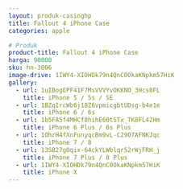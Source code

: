 ```yaml
---
layout: produk-casinghp
title: Fallout 4 iPhone Case
categories: apple

# Produk
product-title: Fallout 4 iPhone Case
harga: 90000
sku: hn-3006
image-drive: 1IWY4-XIOHDk79n4QnC0OkaKNpkm57HiK
gallery:
  - url: 1uIBogEPF41F7MsVVVYvOKKNO_3Hcs0FL
    title: iPhone 5 / 5s / SE
  - url: 1BZqIrcWb6j18Z6vpmicgbtUDsg-b4e1e
    title: iPhone 6 / 6s
  - url: 1b5FA5f4MHCf8hihE60tSTx_TK8FL42Hm
    title: iPhone 6 Plus / 6s Plus
  - url: 1OhrH4fXnFunyqcBm9vL-C29O7AFNKJqc
    title: iPhone 7 / 8
  - url: 13SB27gOqix-64ckYLWblqr52rWjFRH_j
    title: iPhone 7 Plus / 8 Plus
  - url: 1IWY4-XIOHDk79n4QnC0OkaKNpkm57HiK
    title: iPhone X
---
```

